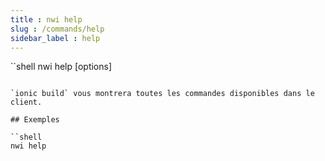 ```yaml
---
title : nwi help
slug : /commands/help
sidebar_label : help
---
```

``shell
nwi help [options]
```

`ionic build` vous montrera toutes les commandes disponibles dans le client.

## Exemples

``shell
nwi help
```